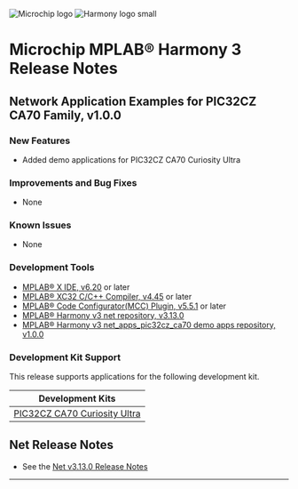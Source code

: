 ﻿![Microchip logo](https://raw.githubusercontent.com/wiki/Microchip-MPLAB-Harmony/Microchip-MPLAB-Harmony.github.io/images/microchip_logo.png)
![Harmony logo small](https://raw.githubusercontent.com/wiki/Microchip-MPLAB-Harmony/Microchip-MPLAB-Harmony.github.io/images/microchip_mplab_harmony_logo_small.png)

# Microchip MPLAB® Harmony 3 Release Notes

## Network Application Examples for PIC32CZ CA70 Family, v1.0.0

### New Features
- Added demo applications for PIC32CZ CA70 Curiosity Ultra

### Improvements and Bug Fixes
- None

### Known Issues
- None

### Development Tools

- [MPLAB® X IDE, v6.20](https://www.microchip.com/mplab/mplab-x-ide) or later
- [MPLAB® XC32 C/C++ Compiler, v4.45](https://www.microchip.com/mplab/compilers) or later
- [MPLAB® Code Configurator(MCC) Plugin, v5.5.1](https://www.microchip.com/en-us/tools-resources/configure/mplab-code-configurator) or later
- [MPLAB® Harmony v3 net repository, v3.13.0](https://github.com/Microchip-MPLAB-Harmony/net/tree/v3.13.0)
- [MPLAB® Harmony v3 net\_apps\_pic32cz\_ca70 demo apps repository, v1.0.0](https://github.com/Microchip-MPLAB-Harmony/net_apps_pic32cz_ca70/tree/v1.0.0)

### Development Kit Support

This release supports applications for the following development kit.

| Development Kits |
| --- |
| [PIC32CZ CA70 Curiosity Ultra](https://www.microchip.com/en-us/development-tool/EA60E74A) |


## Net Release Notes

- See the [Net v3.13.0 Release Notes](https://github.com/Microchip-MPLAB-Harmony/net/tree/v3.13.0)

---

